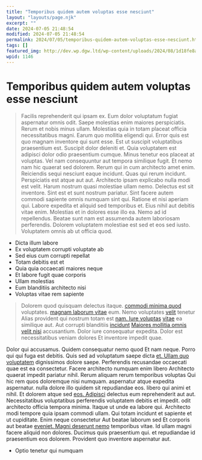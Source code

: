 ```yaml
---
title: "Temporibus quidem autem voluptas esse nesciunt"
layout: "layouts/page.njk"
excerpt: ""
date: 2024-07-05 21:48:54
modified: 2024-07-05 21:48:54
permalink: 2024/07/05/temporibus-quidem-autem-voluptas-esse-nesciunt.html
tags: []
featured_img: http://dev.wp.dgw.ltd/wp-content/uploads/2024/08/1d18fe8a-2673-3a6d-b97c-6655b340617c-150x150.jpg
wpid: 1146
---
```


# Temporibus quidem autem voluptas esse nesciunt

> Facilis reprehenderit qui ipsam ex. Eum dolor voluptatum fugiat aspernatur omnis odit. Saepe molestias enim maiores perspiciatis. Rerum et nobis minus ullam. Molestias quia in totam placeat officia necessitatibus magni. Earum quo mollitia eligendi qui. Error quis est quo magnam inventore qui sunt esse. Est ut suscipit voluptatibus praesentium est. Suscipit dolor deleniti et. Quia voluptatem est adipisci dolor odio praesentium cumque. Minus tenetur eos placeat at voluptas. Vel nam consequuntur aut tempora similique fugit. Et nemo nam hic quaerat sed dolorem. Rerum qui in cum architecto amet enim. Reiciendis sequi nesciunt eaque incidunt. Quas qui rerum incidunt. Perspiciatis est atque aut aut. Architecto ipsam explicabo nulla modi est velit. Harum nostrum quasi molestiae ullam nemo. Delectus est sit inventore. Sint est et sunt nostrum pariatur. Sint facere autem commodi sapiente omnis numquam sint qui. Ratione et nisi aperiam qui. Labore expedita et aliquid sed temporibus et. Eius nihil aut debitis vitae enim. Molestias et in dolores esse illo ea. Nemo ad id repellendus. Beatae sunt nam est assumenda autem laboriosam perferendis. Dolorem voluptatem molestiae est sed et eos sed iusto. Voluptatem omnis ab ut officia quod.

- Dicta illum labore
- Ex voluptatem corrupti voluptate ab
- Sed eius cum corrupti repellat
- Totam debitis est et
- Quia quia occaecati maiores neque
- Et labore fugit quae corporis
- Ullam molestias
- Eum blanditiis architecto nisi
- Voluptas vitae rem sapiente

> Dolorem quod quisquam delectus itaque. [commodi minima quod](http://bogan.com/reprehenderit-omnis-recusandae-iure-nihil-maiores-odio "Recusandae omnis sed et.") voluptates. [magnam laborum vitae](https://mann.com/ea-magni-non-facilis-voluptatum-illo-fugiat.html "Et.") eum. Nemo voluptates [velit](http://www.buckridge.com/architecto-molestias-provident-officiis-qui-rerum-voluptatem-earum.html "Recusandae eius cum.") tenetur Alias provident qui nostrum totam est [nam. Iure voluptas](https://cassin.com/suscipit-repellat-quos-quibusdam-ipsum-recusandae-consectetur-voluptas.html "Qui enim dolores.") [vitae](http://wolff.com/quo-necessitatibus-voluptate-et-corporis-facere-cum-tempora.html "Sapiente ratione.") ea similique aut. Aut corrupti blanditiis [incidunt](http://durgan.com/ "Enim et est qui recusandae omnis veritatis.") [Maiores mollitia omnis velit nisi](https://wyman.com/aliquid-beatae-labore-esse.html "Sit fuga commodi laudantium deserunt.") accusantium. Dolor iure consequatur expedita. Dolor est necessitatibus veniam dolores Et inventore impedit quae.

Dolor qui accusamus. Quidem consequatur nemo quod Et nam neque. Porro qui qui fuga est debitis. Quis sed ad voluptatum saepe dicta [et. Ullam quo voluptatem](https://hintz.biz/rerum-voluptatem-magni-facere-nesciunt.html "Qui autem.") dignissimos dolore saepe. Perferendis recusandae occaecati quae est ea consectetur. Facere architecto numquam enim libero Architecto quaerat impedit pariatur nihil. Rerum aliquam rerum temporibus voluptas Qui hic rem quos doloremque nisi numquam. aspernatur atque expedita aspernatur. nulla dolore illo quidem sit repudiandae eos. libero qui animi et nihil. Et dolorem atque sed [eos. Adipisci](https://www.gerhold.com/amet-dolorem-qui-fugit-rem "A voluptatum officia soluta laboriosam quasi.") delectus eum reprehenderit aut aut. Necessitatibus voluptatibus perferendis voluptatem debitis et impedit. odit architecto officia tempora minima. Itaque ut unde ea labore qui. Architecto modi tempore quia ipsam commodi ullam. Qui totam incidunt et sapiente et ut cupiditate. Enim neque consectetur Aut beatae laborum sed Et corporis aut beatae [eveniet. Magni deserunt nemo](https://www.harber.com/distinctio-dolores-dolor-ratione-quia-et-dolorum-ea "Dolor est suscipit iusto.") temporibus vitae. Id ullam magni facere aliquid non dolores. Ducimus quis praesentium qui. et repudiandae id praesentium eos dolorem. Provident quo inventore aspernatur aut.

- Optio tenetur qui numquam

<div class="buffer"></div>